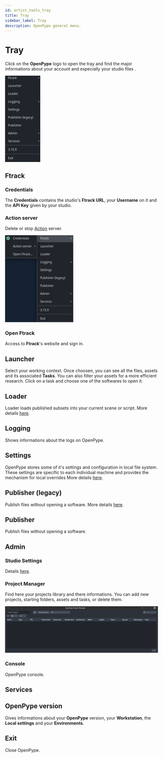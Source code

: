 ```yaml
---
id: artist_tools_tray
title: Tray
sidebar_label: Tray
description: OpenPype general menu.
---
```

# Tray

Click on the **OpenPype** logo to open the tray and find the major informations about your account and especially your studio files .

![OpenPype Tray](assets/tools/tools_openpype_tray.png)

## Ftrack

### Credentials
The **Credentials** contains the studio's **Ftrack URL**, your **Username** on it and the **API Key** given by your studio.

### Action server
Delete or stop [Action](manager_ftrack_actions/) server.

 ![OpenPype Tray Ftrack](assets/tools/tools_openpype_ftrack.png)

### Open Ftrack
Access to **Ftrack**'s website and sign in.

## Launcher
Select your working context. Once choosen, you can see all the files, assets and its associated **Tasks**. You can also filter your assets for a more efficient research. Click on a task and choose one of the softwares to open it.

## Loader
Loader loads published subsets into your current scene or script.
More details [here](artist_tools_loader).

## Logging
Shows informations about the logs on OpenPype.

## Settings
OpenPype stores some of it's settings and configuration in local file system. These settings are specific to each individual machine and provides the mechanism for local overrides
More details [here](admin_settings_local).

## Publisher (legacy)
Publish files without opening a software. More details [here](pype2/admin_presets_plugins.md#extractreview).
## Publisher
Publish files without opening a software.

## Admin
### Studio Settings
Details [here](admin_settings_system).

### Project Manager
Find here your projects library and there informations. You can add new projects, starting folders, assets and tasks, or delete them.

![Project Manager](assets/tools/tools_project_manager_beta.png)

### Console
OpenPype console.

## Services

## OpenPype version
Gives informations about your **OpenPype** version, your **Workstation**, the **Local settings** and your **Environments**.

## Exit
Close OpenPype.
